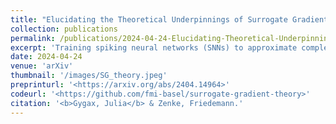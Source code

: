 ```yaml
---
title: "Elucidating the Theoretical Underpinnings of Surrogate Gradient Learning in Spiking Neural Networks"
collection: publications
permalink: /publications/2024-04-24-Elucidating-Theoretical-Underpinnings-of-Surrogate-Gradient-Learning
excerpt: 'Training spiking neural networks (SNNs) to approximate complex functions is essential for studying information processing in the brain and neuromorphic computing. Yet, the binary nature of spikes constitutes a challenge for direct gradient-based training. To sidestep this problem, surrogate gradients (SGs) have proven empirically successful, but their theoretical foundation remains elusive. Here, we investigate the relation of SGs to two theoretically well-founded approaches. On the one hand, we consider smoothed probabilistic models, which, due to lack of support for automatic differentiation, are impractical for training deep SNNs, yet provide gradients equivalent to SGs in single neurons. On the other hand, we examine stochastic automatic differentiation, which is compatible with discrete randomness but has never been applied to SNN training. We find that the latter provides the missing theoretical basis for SGs in stochastic SNNs. We further show that SGs in deterministic networks correspond to a particular asymptotic case and numerically confirm the effectiveness of SGs in stochastic multi-layer SNNs. Finally, we illustrate that SGs are not conservative fields and, thus, not gradients of a surrogate loss. Our work provides the missing theoretical foundation for SGs and an analytically well-founded solution for end-to-end training of stochastic SNNs.'
date: 2024-04-24
venue: 'arXiv'
thumbnail: '/images/SG_theory.jpeg'
preprinturl: '<https://arxiv.org/abs/2404.14964>'
codeurl: '<https://github.com/fmi-basel/surrogate-gradient-theory>'
citation: '<b>Gygax, Julia</b> & Zenke, Friedemann.'
---
```

